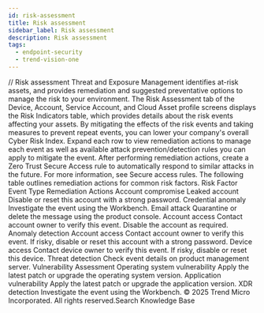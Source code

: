 ```yaml
---
id: risk-assessment
title: Risk assessment
sidebar_label: Risk assessment
description: Risk assessment
tags:
  - endpoint-security
  - trend-vision-one
---
```


/*<![CDATA[*/ $('#title').html($('meta[name=map-description]').attr('content')); /*]]>*/ Risk assessment Threat and Exposure Management identifies at-risk assets, and provides remediation and suggested preventative options to manage the risk to your environment. The Risk Assessment tab of the Device, Account, Service Account, and Cloud Asset profile screens displays the Risk Indicators table, which provides details about the risk events affecting your assets. By mitigating the effects of the risk events and taking measures to prevent repeat events, you can lower your company's overall Cyber Risk Index. Expand each row to view remediation actions to manage each event as well as available attack prevention/detection rules you can apply to mitigate the event. After performing remediation actions, create a Zero Trust Secure Access rule to automatically respond to similar attacks in the future. For more information, see Secure access rules. The following table outlines remediation actions for common risk factors. Risk Factor Event Type Remediation Actions Account compromise Leaked account Disable or reset this account with a strong password. Credential anomaly Investigate the event using the Workbench. Email attack Quarantine or delete the message using the product console. Account access Contact account owner to verify this event. Disable the account as required. Anomaly detection Account access Contact account owner to verify this event. If risky, disable or reset this account with a strong password. Device access Contact device owner to verify this event. If risky, disable or reset this device. Threat detection <all> Check event details on product management server. Vulnerability Assessment Operating system vulnerability Apply the latest patch or upgrade the operating system version. Application vulnerability Apply the latest patch or upgrade the application version. XDR detection <all> Investigate the event using the Workbench. © 2025 Trend Micro Incorporated. All rights reserved.Search Knowledge Base